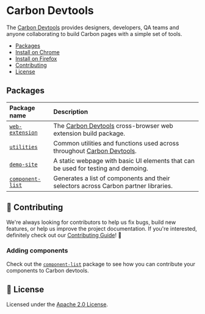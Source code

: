 # Carbon Devtools

The [Carbon Devtools](http://ibm.biz/carbon-devtools) provides designers, developers, QA teams and anyone collaborating to build Carbon pages with a simple set of tools.

- [Packages](#packages)
- [Install on Chrome](./packages/web-extension#install-on-chrome)
- [Install on Firefox](./packages/web-extension#install-on-firefox)
- [Contributing](#-contributing)
- [License](#-license)

## Packages

| Package name                                  | Description                                                                                              |
| :-------------------------------------------- | :------------------------------------------------------------------------------------------------------- |
| [`web-extension`](./packages/web-extension)   | The [Carbon Devtools](http://ibm.biz/carbon-devtools) cross-browser web extension build package.         |
| [`utilities`](./packages/utilities)           | Common utilities and functions used across throughout [Carbon Devtools](http://ibm.biz/carbon-devtools). |
| [`demo-site`](./packages/demo-site)           | A static webpage with basic UI elements that can be used for testing and demoing.                        |
| [`component-list`](./packages/component-list) | Generates a list of components and their selectors across Carbon partner libraries.                      |

<!--
| [`token-server`](./packages/token-server) | A distribution server that maintains and versions Carbon tokens separately. |
-->

## 🙌 Contributing

We're always looking for contributors to help us fix bugs, build new features,
or help us improve the project documentation. If you're interested, definitely
check out our [Contributing Guide](/.github/CONTRIBUTING.md)! 👀

### Adding components

Check out the [`component-list`](./packages/component-list) package to see how you can contribute your components to Carbon devtools.

## 📝 License

Licensed under the [Apache 2.0 License](/LICENSE).
